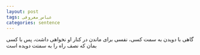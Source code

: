 ```yaml
---
layout: post
tags: عباس_معروفی
categories: sentence
---
```


گاهی با دویدن به سمت کسی، نفسی برای ماندن در کنار او نخواهی داشت، پس با کسی بمان که نصف راه را به سمتت دویده است